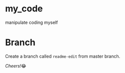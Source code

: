 # my_code
manipulate coding myself

# Branch

Create a branch called `readme-edit` from master branch.

*Cheers!*:joy:
